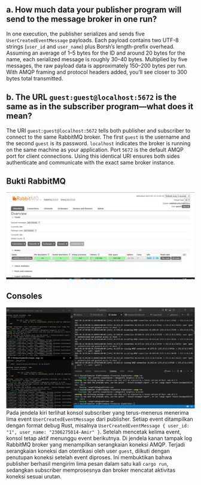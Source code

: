 ## a. How much data your publisher program will send to the message broker in one run?

In one execution, the publisher serializes and sends five `UserCreatedEventMessage` payloads. Each payload contains two UTF-8 strings (`user_id` and `user_name`) plus Borsh’s length-prefix overhead. Assuming an average of 1–5 bytes for the ID and around 20 bytes for the name, each serialized message is roughly 30–40 bytes. Multiplied by five messages, the raw payload data is approximately 150–200 bytes per run. With AMQP framing and protocol headers added, you’ll see closer to 300 bytes total transmitted.

## b. The URL `guest:guest@localhost:5672` is the same as in the subscriber program—what does it mean?

The URI `guest:guest@localhost:5672` tells both publisher and subscriber to connect to the same RabbitMQ broker. The first `guest` is the username and the second `guest` is its password. `localhost` indicates the broker is running on the same machine as your application. Port `5672` is the default AMQP port for client connections. Using this identical URI ensures both sides authenticate and communicate with the exact same broker instance.

## Bukti RabbitMQ
![alt text](img/image.png)

## Consoles
![alt text](img/console.png)
Pada jendela kiri terlihat konsol subscriber yang terus-menerus menerima lima event `UserCreatedEventMessage` dari publisher. Setiap event ditampilkan dengan format debug Rust, misalnya `UserCreatedEventMessage { user_id: "1", user_name: "2306275014-Amir" }`. Setelah mencetak kelima event, konsol tetap aktif menunggu event berikutnya. Di jendela kanan tampak log RabbitMQ broker yang menampilkan serangkaian koneksi AMQP. Terjadi serangkaian koneksi dan otentikasi oleh user `guest`, diikuti dengan penutupan koneksi setelah event diproses. Ini membuktikan bahwa publisher berhasil mengirim lima pesan dalam satu kali `cargo run`, sedangkan subscriber memprosesnya dan broker mencatat aktivitas koneksi sesuai urutan.